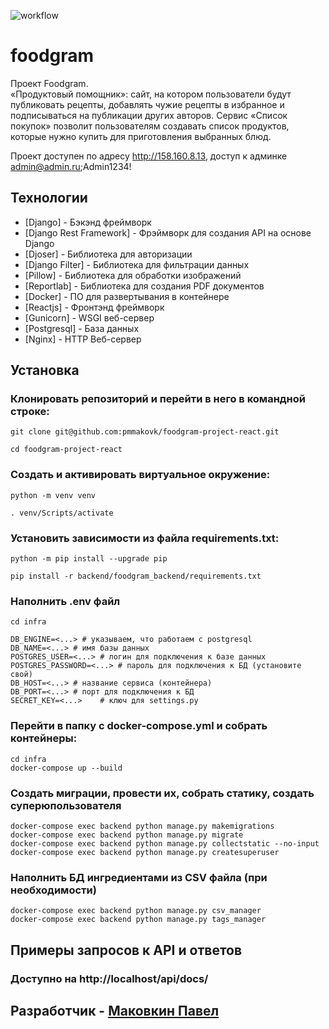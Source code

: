![workflow](https://github.com/pmmakovk/foodgram-project-react/actions/workflows/foodgram_workflow.yml/badge.svg)
# foodgram

Проект Foodgram.\
«Продуктовый помощник»: сайт, на котором пользователи будут публиковать рецепты,
добавлять чужие рецепты в избранное и подписываться на публикации других авторов.
Сервис «Список покупок» позволит пользователям создавать список продуктов,
которые нужно купить для приготовления выбранных блюд.

Проект доступен по адресу http://158.160.8.13, доступ к админке admin@admin.ru;Admin1234!


## Технологии
- [Django] - Бэкэнд фреймворк
- [Django Rest Framework] - Фрэймворк для создания API на основе Django
- [Djoser] - Библиотека для авторизации
- [Django Filter] - Библиотека для фильтрации данных
- [Pillow] - Библиотека для обработки изображений
- [Reportlab] - Библиотека для создания PDF документов
- [Docker] - ПО для развертывания в контейнере
- [Reactjs] - Фронтэнд фреймворк
- [Gunicorn] - WSGI веб-сервер
- [Postgresql] - База данных
- [Nginx] - HTTP Веб-сервер

## Установка

### Клонировать репозиторий и перейти в него в командной строке:
```
git clone git@github.com:pmmakovk/foodgram-project-react.git
```
```
cd foodgram-project-react
```
### Cоздать и активировать виртуальное окружение:
```
python -m venv venv
```
```
. venv/Scripts/activate
```
### Установить зависимости из файла requirements.txt:
```
python -m pip install --upgrade pip
```
```
pip install -r backend/foodgram_backend/requirements.txt
```
### Наполнить .env файл
```
cd infra

DB_ENGINE=<...> # указываем, что работаем с postgresql
DB_NAME=<...> # имя базы данных
POSTGRES_USER=<...> # логин для подключения к базе данных
POSTGRES_PASSWORD=<...> # пароль для подключения к БД (установите свой)
DB_HOST=<...> # название сервиса (контейнера)
DB_PORT=<...> # порт для подключения к БД
SECRET_KEY=<...>	# ключ для settings.py
```
### Перейти в папку с docker-compose.yml и собрать контейнеры:
```
cd infra
docker-compose up --build
```
### Создать миграции, провести их, собрать статику, создать суперюпользователя
```
docker-compose exec backend python manage.py makemigrations
docker-compose exec backend python manage.py migrate
docker-compose exec backend python manage.py collectstatic --no-input
docker-compose exec backend python manage.py createsuperuser
```
### Наполнить БД ингредиентами из CSV файла (при необходимости)
```
docker-compose exec backend python manage.py csv_manager
docker-compose exec backend python manage.py tags_manager
```
## Примеры запросов к API и ответов
### Доступно на http://localhost/api/docs/

## Разработчик - [Маковкин Павел](https://github.com/pmmakovk) ##
